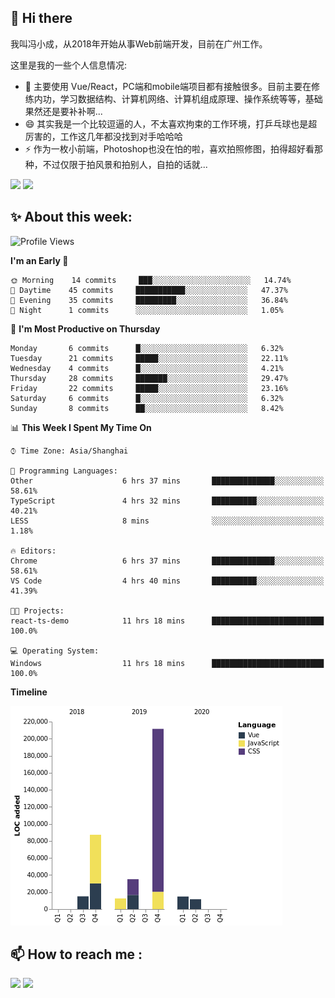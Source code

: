 ## 👋 Hi there

我叫冯小成，从2018年开始从事Web前端开发，目前在广州工作。

这里是我的一些个人信息情况:

- 🌱 主要使用 Vue/React，PC端和mobile端项目都有接触很多。目前主要在修练内功，学习数据结构、计算机网络、计算机组成原理、操作系统等等，基础果然还是要补补啊...
- 😄 其实我是一个比较逗逼的人，不太喜欢拘束的工作环境，打乒乓球也是超厉害的，工作这几年都没找到对手哈哈哈
- ⚡ 作为一枚小前端，Photoshop也没在怕的啦，喜欢拍照修图，拍得超好看那种，不过仅限于拍风景和拍别人，自拍的话就...

![](https://github-readme-stats.vercel.app/api?username=fxpixels&theme=graywhite&hide_border=true)
![](https://github-readme-stats.vercel.app/api/top-langs/?username=fxpixels&hide_border=true&layout=compact)

<!--
<img src="https://github-readme-stats.vercel.app/api?username=fxpixels&theme=graywhite&hide_border=true" width="500" alt=""/>
<img src="https://github-readme-stats.vercel.app/api/top-langs/?username=fxpixels&hide_border=true&layout=compact" width="300" alt=""/>
-->
## ✨ About this week:
<!--START_SECTION:waka-->
![Profile Views](http://img.shields.io/badge/Profile%20Views-128-blue)

**I'm an Early 🐤** 

```text
🌞 Morning    14 commits     ███░░░░░░░░░░░░░░░░░░░░░░   14.74% 
🌆 Daytime    45 commits     ███████████░░░░░░░░░░░░░░   47.37% 
🌃 Evening    35 commits     █████████░░░░░░░░░░░░░░░░   36.84% 
🌙 Night      1 commits      ░░░░░░░░░░░░░░░░░░░░░░░░░   1.05%

```
📅 **I'm Most Productive on Thursday** 

```text
Monday       6 commits      █░░░░░░░░░░░░░░░░░░░░░░░░   6.32% 
Tuesday      21 commits     █████░░░░░░░░░░░░░░░░░░░░   22.11% 
Wednesday    4 commits      █░░░░░░░░░░░░░░░░░░░░░░░░   4.21% 
Thursday     28 commits     ███████░░░░░░░░░░░░░░░░░░   29.47% 
Friday       22 commits     █████░░░░░░░░░░░░░░░░░░░░   23.16% 
Saturday     6 commits      █░░░░░░░░░░░░░░░░░░░░░░░░   6.32% 
Sunday       8 commits      ██░░░░░░░░░░░░░░░░░░░░░░░   8.42%

```


📊 **This Week I Spent My Time On** 

```text
⌚︎ Time Zone: Asia/Shanghai

💬 Programming Languages: 
Other                    6 hrs 37 mins       ██████████████░░░░░░░░░░░   58.61% 
TypeScript               4 hrs 32 mins       ██████████░░░░░░░░░░░░░░░   40.21% 
LESS                     8 mins              ░░░░░░░░░░░░░░░░░░░░░░░░░   1.18%

🔥 Editors: 
Chrome                   6 hrs 37 mins       ██████████████░░░░░░░░░░░   58.61% 
VS Code                  4 hrs 40 mins       ██████████░░░░░░░░░░░░░░░   41.39%

🐱‍💻 Projects: 
react-ts-demo            11 hrs 18 mins      █████████████████████████   100.0%

💻 Operating System: 
Windows                  11 hrs 18 mins      █████████████████████████   100.0%

```

**Timeline**

![Chart not found](https://github.com/FxPixels/FxPixels/blob/master/charts/bar_graph.png) 


<!--END_SECTION:waka-->

## :mailbox: How to reach me : 

[<img src="https://img.icons8.com/bubbles/50/000000/gmail.png"/>](mailto:iampcfox@gmail.com)
[<img target="_blank" src="https://img.icons8.com/bubbles/50/000000/github.png">](https://github.com/FxPixels)



<!-- ![Visitor Badge](https://visitor-badge.laobi.icu/badge?page_id=fxpixels) -->

<!--
**FxPixels/FxPixels** is a ✨ _special_ ✨ repository because its `README.md` (this file) appears on your GitHub profile.

Here are some ideas to get you started:

- 🔭 I’m currently working on ...
- 🌱 I’m currently learning ...
- 👯 I’m looking to collaborate on ...
- 🤔 I’m looking for help with ...
- 💬 Ask me about ...
- 📫 How to reach me: ...
- 😄 Pronouns: ...
- ⚡ Fun fact: ...
-->
